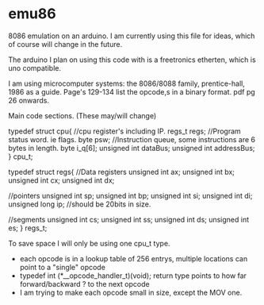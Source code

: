 emu86
=====

8086 emulation on an arduino.
I am currently using this file for ideas, which of course will change in the future.

The arduino I plan on using this code with is a freetronics etherten, which is uno compatible.

I am using microcomputer systems: the 8086/8088 family, prentice-hall, 1986 as a guide.
Page's 129-134 list the opcode,s in a binary format.
pdf pg 26 onwards.

Main code sections. (These may/will change)

typedef struct cpu{
  //cpu register's including IP.
  regs_t regs;
  //Program status word. ie flags.
  byte psw;
  //Instruction queue, some instructions are 6 bytes in length.
  byte i_q[6];
  unsigned int dataBus;
  unsigned int addressBus;
} cpu_t;

typedef struct regs{
  //Data registers
  unsigned int ax;
  unsigned int bx;
  unsigned int cx;
  unsigned int dx;

  //pointers
  unsigned int sp;
  unsigned int bp;
  unsigned int si;
  unsigned int di;
  unsigned long ip;  //should be 20bits in size.

  //segments
  unsigned int cs;
  unsigned int ss;
  unsigned int ds;
  unsigned int es;
} regs_t;

To save space I will only be using one cpu_t type.

- each opcode is in a lookup table of 256 entrys, multiple locations can point to a "single" opcode 
- typedef int (*__opcode_handler_t)(void); return type points to how far forward/backward ? to the next opcode
- I am trying to make each opcode small in size, except the MOV one.
